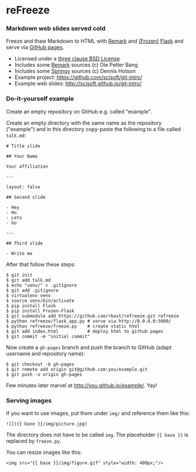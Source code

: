 
# reFreeze

### Markdown web slides served cold

Freeze and thaw Markdown to HTML with
[Remark](https://github.com/gnab/remark) and
[(Frozen)](http://pythonhosted.org/Frozen-Flask/)
[Flask](http://flask.pocoo.org/)
and serve via [GitHub pages](https://pages.github.com/).

- Licensed under a [three clause BSD License](../master/LICENSE)
- Includes some [Remark](https://github.com/gnab/remark) sources (c) Ole Petter Bang
- Includes some [Springy](https://github.com/dhotson/springy) sources (c) Dennis Hotson
- Example project: https://github.com/scisoft/git-intro/
- Example web slides: http://scisoft.github.io/git-intro/

### Do-it-yourself example

Create an empty repository on GitHub e.g. called "example".

Create an empty directory with the same name as the repository
("example") and in this directory copy-paste the following
to a file called `talk.md`:

```
# Title slide

## Your Name

Your affiliation

---

layout: false

## Second slide

- Hey
- Ho
- Lets
- Go

---

## Third slide

- Write me
```

After that follow these steps:

```shell
$ git init
$ git add talk.md
$ echo "venv/" > .gitignore
$ git add .gitignore
$ virtualenv venv
$ source venv/bin/activate
$ pip install Flask
$ pip install Frozen-Flask
$ git submodule add https://github.com/rbast/refreeze.git refreeze
$ python refreeze/flask_app.py # serve via http://0.0.0.0:5000/
$ python refreeze/freeze.py    # create static html
$ git add index.html           # deploy html to github pages
$ git commit -m "initial commit"
```

Now create a `gh-pages` branch and push the branch to GitHub
(adapt username and repository name):

```shell
$ git checkout -b gh-pages
$ git remote add origin git@github.com:you/example.git
$ git push -u origin gh-pages
```

Few minutes later marvel at http://you.github.io/example/. Yay!

### Serving images

If you want to use images,
put them under `img/` and reference them like this:
```
![]({{ base }}/img/picture.jpg)
```

The directory does not have to be called `img`.
The placeholder `{{ base }}` is replaced by `freeze.py`.

You can resize images like this:
```
<img src="{{ base }}/img/figure.gif" style="width: 400px;"/>
```
